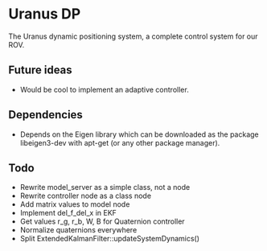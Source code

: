 # Uranus DP
The Uranus dynamic positioning system, a complete control system for our ROV.

## Future ideas
- Would be cool to implement an adaptive controller.

## Dependencies
- Depends on the Eigen library which can be downloaded as the package libeigen3-dev with apt-get (or any other package manager).

## Todo
- Rewrite model_server as a simple class, not a node
- Rewrite controller node as a class node
- Add matrix values to model node
- Implement del_f_del_x in EKF
- Get values r_g, r_b, W, B for Quaternion controller
- Normalize quaternions everywhere
- Split ExtendedKalmanFilter::updateSystemDynamics()